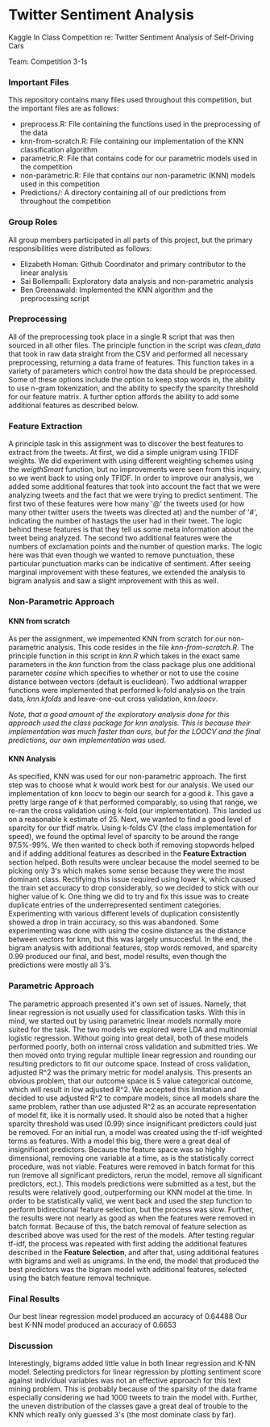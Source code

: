 # Twitter Sentiment Analysis
Kaggle In Class Competition re: Twitter Sentiment Analysis of Self-Driving Cars

Team: Competition 3-1s

### Important Files

This repository contains many files used throughout this competition, but the important files are as follows:

* preprocess.R: File containing the functions used in the preprocessing of the data
* knn-from-scratch.R: File containing our implementation of the KNN classification algorithm
* parametric.R: File that contains code for our parametric models used in the competition
* non-parametric.R: File that contains our non-parametric (KNN) models used in this competition
* Predictions/: A directory containing all of our predictions from throughout the competition



### Group Roles

All group members participated in all parts of this project, but the primary responsibilities were distributed as follows:

* Elizabeth Homan: Github Coordinator and primary contributor to the linear analysis
* Sai Bollempalli: Exploratory data analysis and non-parametric analysis
* Ben Greenawald: Implemented the KNN algorithm and the preprocessing script



### Preprocessing

All of the preprocessing took place in a single R script that was then sourced in all other files. The principle function in the script was *clean_data* that took in raw data straight from the CSV and performed all necessary preprocessing, returning a data frame of features. This function takes in a variety of parameters which control how the data should be preprocessed. Some of these options include the option to keep stop words in, the ability to use n-gram tokenization, and the ability to specify the sparcity threshold for our feature matrix. A further option affords the ability to add some additional features as described below. 



### Feature Extraction

A principle task in this assignment was to discover the best features to extract from the tweets. At first, we did a simple unigram using TFIDF weights. We did experiment with using different weighting schemes using the *weigthSmart* function, but no improvements were seen from this inquiry, so we went back to using only TFIDF. In order to improve our analysis, we added some additional features that took into account the fact that we were analyzing tweets and the fact that we were trying to predict sentiment. The first two of these features were how many '@' the tweets used (or how many other twitter users the tweets was directed at) and the number of '#', indicating the number of hastags the user had in their tweet. The logic behind these features is that they tell us some meta information about the tweet being analyzed. The second two additional features were the numbers of exclamation points and the number of question marks. The logic here was that even though we wanted to remove punctuation, these particular punctuation marks can be indicative of sentiment. After seeing marginal improvement with these features, we extended the analysis to bigram analysis and saw a slight improvement with this as well.

### Non-Parametric Approach

#### KNN from scratch

As per the assignment, we impemented KNN from scratch for our non-parametric analysis. This code resides in the file *knn-from-scratch.R*. The principle function in this script in *knn.R* which takes in the exact same parameters in the *knn* function from the class package plus one additional parameter *cosine* which specifies to whether or not to use the cosine distance between vectors (default is euclidean). Two addtional wrapper functions were implemented that performed k-fold analysis on the train data, *knn.kfolds* and leave-one-out cross validation, *knn.loocv*.

*Note, that a good amount of the exploratory analysis done for this approach used the class package for knn analysis. This is because their implementation was much faster than ours, but for the LOOCV and the final predictions, our own implementation was used*. 

#### KNN Analysis

As specified, KNN was used for our non-parametric approach. The first step was to choose what *k* would work best for our analysis. We used our implementation of knn loocv to begin our search for a good *k*. This gave a pretty large range of *k* that performed comparably, so using that range, we re-ran the cross validation using k-fold (our implementation). This landed us on a reasonable k estimate of 25. Next, we wanted to find a good level of sparcity for our tfidf matrix. Using k-folds CV (the class implementation for speed), we found the optimal level of sparcity to be around the range 97.5%-99%. We then wanted to check both if removing stopwords helped and if adding additional features as described in the **Feature Extraction** section helped. Both results were unclear because the model seemed to be picking only 3's which makes some sense because they were the most dominant class. Rectifying this issue required using lower k, which caused the train set accuracy to drop considerably, so we decided to stick with our higher value of k. One thing we did to try and fix this issue was to create duplicate entries of the underrepresented sentiment categories. Experimenting with various different levels of duplication consistently showed a drop in train accuracy, so this was abandoned. Some experimenting was done with using the cosine distance as the distance between vectors for knn, but this was largely unsuccesful. In the end, the bigram analysis with additional features, stop words removed, and sparcity 0.99 produced our final, and best, model results, even though the predictions were mostly all 3's.

### Parametric Approach

The parametric approach presented it's own set of issues. Namely, that linear regression is not usually used for classification tasks. With this in mind, we started out by using parametric linear models normally more suited for the task. The two models we explored were LDA and multinomial logistic regression. Without going into great detail, both of these models performed poorly, both on internal cross validation and submitted tries. We then moved onto trying regular multiple linear regression and rounding our resulting predictors to fit our outcome space. Instead of cross validation, adjusted R^2 was the primary metric for model analysis. This presents an obvious problem, that our outcome space is 5 value categorical outcome, which will result in low adjusted R^2. We accepted this limitation and decided to use adjusted R^2 to compare models, since all models share the same problem, rather than use adjusted R^2 as an accurate representation of model fit, like it is normally used. It should also be noted that a higher sparcity threshold was used (0.99) since insignificant predictors could just be removed. For an initial run, a model was created using the tf-idf weighted terms as features. With a model this big, there were a great deal of insignificant predictors. Because the feature space was so highly dimensional, removing one variable at a time, as is the statistically correct procedure, was not viable. Features were removed in batch format for this run (remove all significant predictors, rerun the model, remove all significant predictors, ect.). This models predictions were submitted as a test, but the results were relatively good, outperforming our KNN model at the time. In order to be statistically valid, we went back and used the *step* function to perform bidirectional feature selection, but the process was slow. Further, the results were not nearly as good as when the features were removed in batch format. Because of this, the batch removal of feature selection as described above was used for the rest of the models. After testing regular tf-idf, the process was repeated with first adding the additional features described in the **Feature Selection**, and after that, using additional features with bigrams and well as unigrams. In the end, the model that produced the best predictors was the bigram model with additional features, selected using the batch feature removal technique.

### Final Results

Our best linear regression model produced an accuracy of 0.64488
Our best K-NN model produced an accuracy of 0.6653

### Discussion

Interestingly, bigrams added little value in both linear regression and K-NN model. Selecting predictors for linear regression by plotting sentiment score against individual variables was not an effective approach for this text mining problem. This is probably because of the sparsity of the data frame especially considering we had 1000 tweets to train the model with. Further, the uneven distribution of the classes gave a great deal of trouble to the KNN which really only guessed 3's (the most dominate class by far).

